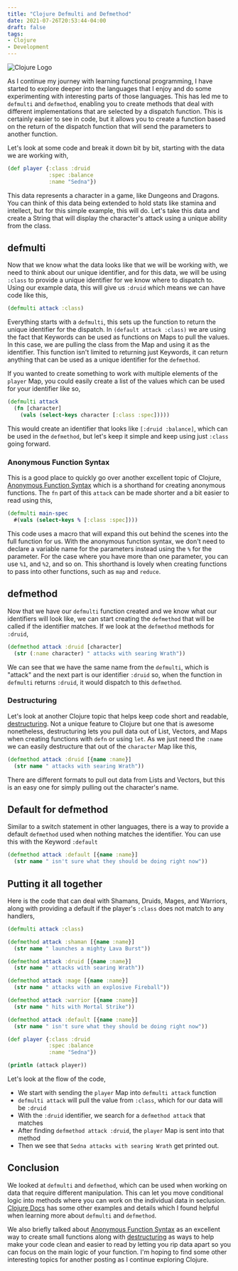 ```yaml
---
title: "Clojure Defmulti and Defmethod"
date: 2021-07-26T20:53:44-04:00
draft: false
tags:
- Clojure
- Development
---
```


![Clojure Logo](/images/logo/clojure_logo.png#c)

As I continue my journey with learning functional programming, I have started to explore deeper into the languages that I enjoy and do some experimenting with interesting parts of those languages. This has led me to `defmulti` and `defmethod`, enabling you to create methods that deal with different implementations that are selected by a dispatch function. This is certainly easier to see in code, but it allows you to create a function based on the return of the dispatch function that will send the parameters to another function.

Let's look at some code and break it down bit by bit, starting with the data we are working with,

```clojure
(def player {:class :druid
             :spec :balance
             :name "Sedna"})
```
This data represents a character in a game, like Dungeons and Dragons. You can think of this data being extended to hold stats like stamina and intellect, but for this simple example, this will do. Let's take this data and create a String that will display the character's attack using a unique ability from the class.

## defmulti

Now that we know what the data looks like that we will be working with, we need to think about our unique identifier, and for this data, we will be using `:class` to provide a unique identifier for we know where to dispatch to. Using our example data, this will give us `:druid` which means we can have code like this,

```clojure
(defmulti attack :class)
```

Everything starts with a `defmulti`, this sets up the function to return the unique identifier for the dispatch. In `(default attack :class)` we are using the fact that Keywords can be used as functions on Maps to pull the values. In this case, we are pulling the class from the Map and using it as the identifier. This function isn't limited to returning just Keywords, it can return anything that can be used as a unique identifier for the `defmethod`.

If you wanted to create something to work with multiple elements of the `player` Map, you could easily create a list of the values which can be used for your identifier like so,

```clojure
(defmulti attack
  (fn [character]
    (vals (select-keys character [:class :spec]))))
```
This would create an identifier that looks like `[:druid :balance]`, which can be used in the `defmethod`, but let's keep it simple and keep using just `:class` going forward.  

### Anonymous Function Syntax

This is a good place to quickly go over another excellent topic of Clojure, [Anonymous Function Syntax](https://clojure.org/guides/learn/functions#_anonymous_function_syntax) which is a shorthand for creating anonymous functions. The `fn` part of this `attack` can be made shorter and a bit easier to read using this,

```clojure
(defmulti main-spec
  #(vals (select-keys % [:class :spec])))
```

This code uses a macro that will expand this out behind the scenes into the full function for us. With the anonymous function syntax, we don't need to declare a variable name for the parameters instead using the `%` for the parameter. For the case where you have more than one parameter, you can use `%1`, and `%2`, and so on. This shorthand is lovely when creating functions to pass into other functions, such as `map` and `reduce`.

## defmethod

Now that we have our `defmulti` function created and we know what our identifiers will look like, we can start creating the `defmethod` that will be called if the identifier matches. If we look at the `defmethod` methods for `:druid`,

```clojure
(defmethod attack :druid [character]
  (str (:name character) " attacks with searing Wrath"))
```

We can see that we have the same name from the `defmulti`, which is "attack" and the next part is our identifier `:druid` so, when the function in `defmulti` returns `:druid`, it would dispatch to this `defmethod`.

### Destructuring

Let's look at another Clojure topic that helps keep code short and readable, [destructuring](https://clojure.org/guides/destructuring). Not a unique feature to Clojure but one that is awesome nonetheless, destructuring lets you pull data out of List, Vectors, and Maps when creating functions with `defn` or using `let`.  As we just need the `:name` we can easily destructure that out of the `character` Map like this,

```clojure
(defmethod attack :druid [{name :name}]
  (str name " attacks with searing Wrath"))
```
There are different formats to pull out data from Lists and Vectors, but this is an easy one for simply pulling out the character's name.

## Default for defmethod

Similar to a switch statement in other languages, there is a way to provide a default `defmethod` used when nothing matches the identifier.  You can use this with the Keyword `:default`

```clojure
(defmethod attack :default [{name :name}]
  (str name " isn't sure what they should be doing right now"))
```

## Putting it all together

Here is the code that can deal with Shamans, Druids, Mages, and Warriors, along with providing a default if the player's `:class` does not match to any handlers,

```clojure
(defmulti attack :class)

(defmethod attack :shaman [{name :name}]
  (str name " launches a mighty Lava Burst"))

(defmethod attack :druid [{name :name}]
  (str name " attacks with searing Wrath"))

(defmethod attack :mage [{name :name}]
  (str name " attacks with an explosive Fireball"))

(defmethod attack :warrior [{name :name}]
  (str name " hits with Mortal Strike"))

(defmethod attack :default [{name :name}]
  (str name " isn't sure what they should be doing right now"))

(def player {:class :druid
             :spec :balance
             :name "Sedna"})

(println (attack player))
```

Let's look at the flow of the code,
* We start with sending the `player` Map into `defmulti attack` function
* `defmulti attack` will pull the value from `:class`, which for our data will be `:druid`
* With the `:druid` identifier, we search for a `defmethod attack` that matches
* After finding `defmethod attack :druid`, the `player` Map is sent into that method
* Then we see that `Sedna attacks with searing Wrath` get printed out.

## Conclusion
We looked at `defmulti` and `defmethod`, which can be used when working on data that require different manipulation. This can let you move conditional logic into methods where you can work on the individual data in seclusion. [Clojure Docs](https://clojuredocs.org/clojure.core/defmethod) has some other examples and details which I found helpful when learning more about `defmulti` and `defmethod`.

We also briefly talked about [Anonymous Function Syntax](https://clojure.org/guides/learn/functions#_anonymous_function_syntax) as an excellent way to create small functions along with [destructuring](https://clojure.org/guides/destructuring) as ways to help make your code clean and easier to read by letting you rip data apart so you can focus on the main logic of your function. I'm hoping to find some other interesting topics for another posting as I continue exploring Clojure.